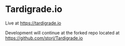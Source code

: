 # Tardigrade.io

Live at https://tardigrade.io

Development will continue at the forked repo located at https://github.com/storj/Tardigrade.io
